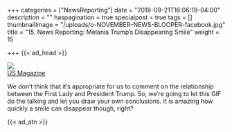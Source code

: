 +++
categories = ["NewsReporting"]
date = "2018-09-21T16:06:19-04:00"
description = ""
haspagination = true
specialpost = true
tags = []
thumbnailImage = "/uploads/o-NOVEMBER-NEWS-BLOOPER-facebook.jpg"
title = "15. News Reporting: Melania Trump’s Disappearing Smile"
weight = 15

+++
{{< ad_head >}}

![](http://fb.americancolumn.com/wp-content/uploads/2018/02/melania-trump-scowling-beea05ae-3a95-4457-bb06-1d03ad494243.gif)  
[US Magazine](https://www.usmagazine.com/celebrity-news/news/melania-trumps-face-falls-after-talking-to-donald-trump-at-inauguration-w462697/)  

We don’t think that it’s appropriate for us to comment on the relationship between the First Lady and President Trump. So, we’re going to let this GIF do the talking and let you draw your own conclusions. It is amazing how quickly a smile can disappear though, right?

{{< ad_atn >}}
